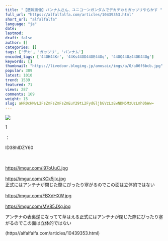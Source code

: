 ```yaml
---
title: "【悲報画像】バンナムさん、ユニコーンガンダムでデカデカとガッツリやらかす "
full_url: "https://alfalfalfa.com/articles/10439353.html"
short_url: "alfalfalfa"
language: "ja"
date: 
lastmod: 
draft: false
author: []
categories: []
tags: ['デカ', 'ガッツリ', 'バンナム']
encoded_tags: ['44OH44Kr', '44Ks44OD44OE44Oq', '44OQ44Oz44OK44Og']
keywords: []
thumbnail: "https://livedoor.blogimg.jp/amosaic/imgs/a/0/a06f6bcb.jpg"
popular: 309
latest: 1010
trend: 1539
featured: 71
views: 287
comments: 169
weight: 15
slug: aHR0cHMvL2FsZmFsZmFsZmEuY29tL2FydGljbGVzLzEwNDM5MzUzLmh0bWw=
---
```


![](https://livedoor.blogimg.jp/amosaic/imgs/a/0/a06f6bcb.jpg)

<div><p class='res_info'><p class='res_num'>1</p>：<p class='res_name'></p><p class='res_matome'><p class='res_id'>ID38hIDZY60</p></p></p><br> <br><a href='https//imgur.com/l97oUuC.jpg' target='_blank' rel='nofollow'>https//imgur.com/l97oUuC.jpg</a><br> <br><a href='https//imgur.com/KCk5jlx.jpg' target='_blank' rel='nofollow'>https//imgur.com/KCk5jlx.jpg</a><br> 正式にはアンテナが閉じた際にぴったり塞がるのでこの面は立体的ではない<br> <br><a href='https//imgur.com/FBXdHXW.jpg' target='_blank' rel='nofollow'>https//imgur.com/FBXdHXW.jpg</a><br> <br><a href='https//imgur.com/MV85JXg.jpg' target='_blank' rel='nofollow'>https//imgur.com/MV85JXg.jpg</a><p>アンテナの表裏逆になってて草はえる正式にはアンテナが閉じた際にぴったり塞がるのでこの面は立体的ではない</p></div>

(https//alfalfalfa.com/articles/10439353.html)
